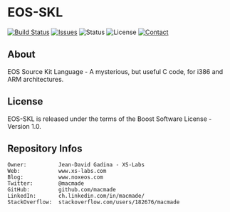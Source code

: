 EOS-SKL
=======

[![Build Status](https://img.shields.io/travis/macmade/EOS-SKL.svg?branch=master&style=flat)](https://travis-ci.org/macmade/EOS-SKL)
[![Issues](http://img.shields.io/github/issues/macmade/EOS-SKL.svg?style=flat)](https://github.com/macmade/EOS-SKL/issues)
![Status](https://img.shields.io/badge/status-inactive-lightgray.svg?style=flat)
![License](https://img.shields.io/badge/license-boost-brightgreen.svg?style=flat)
[![Contact](https://img.shields.io/badge/contact-@macmade-blue.svg?style=flat)](https://twitter.com/macmade)

About
-----

EOS Source Kit Language - A mysterious, but useful C code, for i386 and ARM architectures.

License
-------

EOS-SKL is released under the terms of the Boost Software License - Version 1.0.

Repository Infos
----------------

    Owner:			Jean-David Gadina - XS-Labs
    Web:			www.xs-labs.com
    Blog:			www.noxeos.com
    Twitter:		@macmade
    GitHub:			github.com/macmade
    LinkedIn:		ch.linkedin.com/in/macmade/
    StackOverflow:	stackoverflow.com/users/182676/macmade
